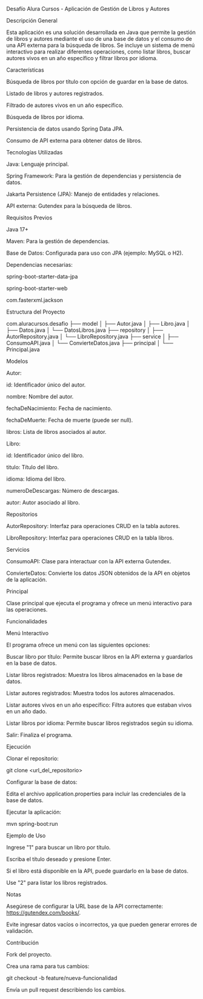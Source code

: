 Desafío Alura Cursos - Aplicación de Gestión de Libros y Autores

Descripción General

Esta aplicación es una solución desarrollada en Java que permite la gestión de libros y autores mediante el uso de una base de datos y el consumo de una API externa para la búsqueda de libros. Se incluye un sistema de menú interactivo para realizar diferentes operaciones, como listar libros, buscar autores vivos en un año específico y filtrar libros por idioma.

Características

Búsqueda de libros por título con opción de guardar en la base de datos.

Listado de libros y autores registrados.

Filtrado de autores vivos en un año específico.

Búsqueda de libros por idioma.

Persistencia de datos usando Spring Data JPA.

Consumo de API externa para obtener datos de libros.

Tecnologías Utilizadas

Java: Lenguaje principal.

Spring Framework: Para la gestión de dependencias y persistencia de datos.

Jakarta Persistence (JPA): Manejo de entidades y relaciones.

API externa: Gutendex para la búsqueda de libros.

Requisitos Previos

Java 17+

Maven: Para la gestión de dependencias.

Base de Datos: Configurada para uso con JPA (ejemplo: MySQL o H2).

Dependencias necesarias:

spring-boot-starter-data-jpa

spring-boot-starter-web

com.fasterxml.jackson

Estructura del Proyecto

com.aluracursos.desafio
├── model
│   ├── Autor.java
│   ├── Libro.java
│   ├── Datos.java
│   └── DatosLibros.java
├── repository
│   ├── AutorRepository.java
│   └── LibroRepository.java
├── service
│   ├── ConsumoAPI.java
│   └── ConvierteDatos.java
├── principal
│   └── Principal.java

Modelos

Autor:

id: Identificador único del autor.

nombre: Nombre del autor.

fechaDeNacimiento: Fecha de nacimiento.

fechaDeMuerte: Fecha de muerte (puede ser null).

libros: Lista de libros asociados al autor.

Libro:

id: Identificador único del libro.

titulo: Título del libro.

idioma: Idioma del libro.

numeroDeDescargas: Número de descargas.

autor: Autor asociado al libro.

Repositorios

AutorRepository: Interfaz para operaciones CRUD en la tabla autores.

LibroRepository: Interfaz para operaciones CRUD en la tabla libros.

Servicios

ConsumoAPI: Clase para interactuar con la API externa Gutendex.

ConvierteDatos: Convierte los datos JSON obtenidos de la API en objetos de la aplicación.

Principal

Clase principal que ejecuta el programa y ofrece un menú interactivo para las operaciones.

Funcionalidades

Menú Interactivo

El programa ofrece un menú con las siguientes opciones:

Buscar libro por título: Permite buscar libros en la API externa y guardarlos en la base de datos.

Listar libros registrados: Muestra los libros almacenados en la base de datos.

Listar autores registrados: Muestra todos los autores almacenados.

Listar autores vivos en un año específico: Filtra autores que estaban vivos en un año dado.

Listar libros por idioma: Permite buscar libros registrados según su idioma.

Salir: Finaliza el programa.

Ejecución

Clonar el repositorio:

git clone <url_del_repositorio>

Configurar la base de datos:

Edita el archivo application.properties para incluir las credenciales de la base de datos.

Ejecutar la aplicación:

mvn spring-boot:run

Ejemplo de Uso

Ingrese "1" para buscar un libro por título.

Escriba el título deseado y presione Enter.

Si el libro está disponible en la API, puede guardarlo en la base de datos.

Use "2" para listar los libros registrados.

Notas

Asegúrese de configurar la URL base de la API correctamente: https://gutendex.com/books/.

Evite ingresar datos vacíos o incorrectos, ya que pueden generar errores de validación.

Contribución

Fork del proyecto.

Crea una rama para tus cambios:

git checkout -b feature/nueva-funcionalidad

Envía un pull request describiendo los cambios.